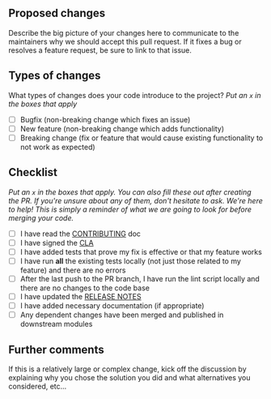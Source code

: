 ## Proposed changes

Describe the big picture of your changes here to communicate to the
maintainers why we should accept this pull request.
If it fixes a bug or resolves a feature request, be sure to link to
that issue.

## Types of changes

What types of changes does your code introduce to the project?
_Put an `x` in the boxes that apply_

- [ ] Bugfix (non-breaking change which fixes an issue)
- [ ] New feature (non-breaking change which adds functionality)
- [ ] Breaking change (fix or feature that would cause existing functionality to not work as expected)

## Checklist

_Put an `x` in the boxes that apply. You can also fill these out after creating the PR. If you're unsure about any of them, don't hesitate to ask. We're here to help! This is simply a reminder of what we are going to look for before merging your code._

- [ ] I have read the [CONTRIBUTING][contrib] doc
- [ ] I have signed the [CLA][cla]
- [ ] I have added tests that prove my fix is effective or that my feature works
- [ ] I have run **all** the existing tests locally (not just those related to my feature) and there are no errors
- [ ] After the last push to the PR branch, I have run the lint script locally and there are no changes to the code base
- [ ] I have updated the [RELEASE NOTES][release]
- [ ] I have added necessary documentation (if appropriate)
- [ ] Any dependent changes have been merged and published in downstream modules

## Further comments

If this is a relatively large or complex change, kick off the discussion by explaining why you chose the solution you did and what alternatives you considered, etc...




[cla]: https://raw.githubusercontent.com/orchestracities/ngsi-timeseries-api/master/individual_cla.pdf
    "Martel Open Source Software Individual Contributor License Agreement"
[contrib]: https://github.com/orchestracities/ngsi-timeseries-api/blob/master/CONTRIBUTING.md
    "Contributing to QuantumLeap"
[release]: https://github.com/orchestracities/ngsi-timeseries-api/blob/master/RELEASE_NOTES.md
    "QuantumLeap Release Notes"
